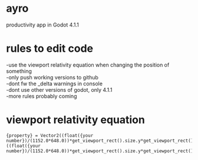# ayro
productivity app in Godot 4.1.1
# rules to edit code
-use the viewport relativity equation when changing the position of something   
-only push working versions to github   
-dont fw the _delta warnings in console   
-dont use other versions of godot, only 4.1.1   
-more rules probably coming
# viewport relativity equation
```
{property} = Vector2((float({your number})/(1152.0*648.0))*get_viewport_rect().size.y*get_viewport_rect().size.x),((float({your number})/(1152.0*648.0))*get_viewport_rect().size.y*get_viewport_rect().size.x))
```

